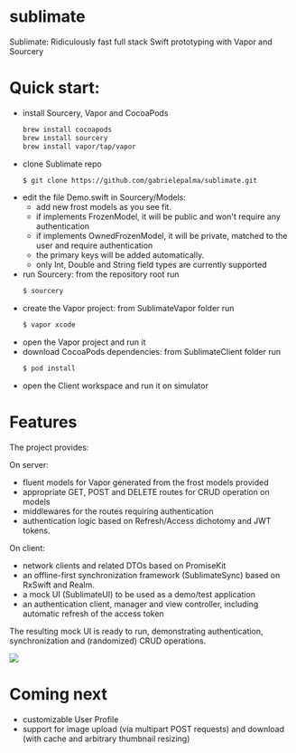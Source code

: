 # sublimate
Sublimate: Ridiculously fast full stack Swift prototyping with Vapor and Sourcery

# Quick start:

- install Sourcery, Vapor and CocoaPods
  ```sh 
  brew install cocoapods
  brew install sourcery
  brew install vapor/tap/vapor
  ```
- clone Sublimate repo
  ```sh 
  $ git clone https://github.com/gabrielepalma/sublimate.git
  ```
- edit the file Demo.swift in Sourcery/Models: 
  - add new frost models as you see fit. 
  - if implements FrozenModel, it will be public and won't require any authentication
  - if implements OwnedFrozenModel, it will be private, matched to the user and require authentication
  - the primary keys will be added automatically.
  - only Int, Double and String field types are currently supported
- run Sourcery: from the repository root run
    ```sh 
  $ sourcery
  ```
- create the Vapor project: from SublimateVapor folder run
    ```sh 
  $ vapor xcode
  ```
- open the Vapor project and run it
- download CocoaPods dependencies: from SublimateClient folder run
    ```sh 
  $ pod install
  ```
- open the Client workspace and run it on simulator

# Features
The project provides:

On server: 
- fluent models for Vapor generated from the frost models provided
- appropriate GET, POST and DELETE routes for CRUD operation on models
- middlewares for the routes requiring authentication 
- authentication logic based on Refresh/Access dichotomy and JWT tokens.

On client:
- network clients and related DTOs based on PromiseKit
- an offline-first synchronization framework (SublimateSync) based on RxSwift and Realm.
- a mock UI (SublimateUI) to be used as a demo/test application
- an authentication client, manager and view controller, including automatic refresh of the access token

The resulting mock UI is ready to run, demonstrating authentication, synchronization and (randomized) CRUD operations.

<img src="https://raw.githubusercontent.com/gabrielepalma/sublimate/master/Sublimate.jpg" />

# Coming next

- customizable User Profile
- support for image upload (via multipart POST requests) and download (with cache and arbitrary thumbnail resizing)


